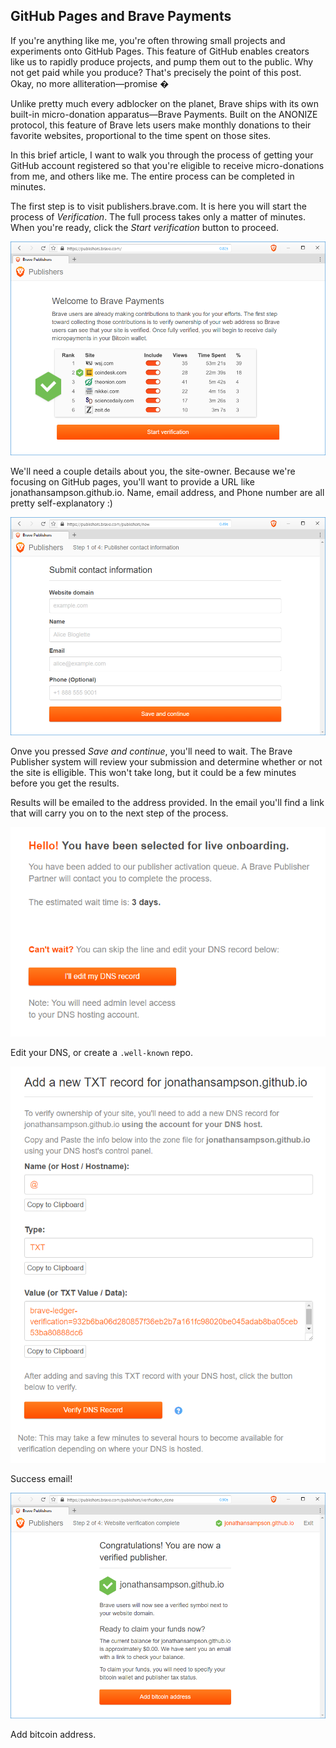## GitHub Pages and Brave Payments

If you're anything like me, you're often throwing small projects and experiments onto GitHub Pages. This feature of GitHub enables creators like us to rapidly produce projects, and pump them out to the public. Why not get paid while you produce? That's precisely the point of this post. Okay, no more alliteration&mdash;promise �

Unlike pretty much every adblocker on the planet, Brave ships with its own built-in micro-donation apparatus&mdash;Brave Payments. Built on the ANONIZE protocol, this feature of Brave lets users make monthly donations to their favorite websites, proportional to the time spent on those sites.

In this brief article, I want to walk you through the process of getting your GitHub account registered so that you're eligible to receive micro-donations from me, and others like me. The entire process can be completed in minutes.

The first step is to visit publishers.brave.com. It is here you will start the process of _Verification_. The full process takes only a matter of minutes. When you're ready, click the _Start verification_ button to proceed.

![Brave Publishers](media/publishers_a.png)

We'll need a couple details about you, the site-owner. Because we're focusing on GitHub pages, you'll want to provide a URL like jonathansampson.github.io. Name, email address, and Phone number are all pretty self-explanatory :)

![Brave Publishers](media/publishers_b.png)

Onve you pressed _Save and continue_, you'll need to wait. The Brave Publisher system will review your submission and determine whether or not the site is elligible. This won't take long, but it could be a few minutes before you get the results.

Results will be emailed to the address provided. In the email you'll find a link that will carry you on to the next step of the process.

![Brave Publishers](media/publishers_c.png)

Edit your DNS, or create a `.well-known` repo.

![Brave Publishers](media/publishers_d.png)

Success email!

![Brave Publishers](media/publishers_e.png)

Add bitcoin address.